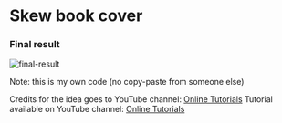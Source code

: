 <h1>Skew book cover</h1>

<h3>Final result</h3>

![final-result](https://user-images.githubusercontent.com/31028022/48947416-c7db1c00-ef39-11e8-9e7c-9a802ac263d1.PNG)

Note: this is my own code (no copy-paste from someone else)

Credits for the idea goes to YouTube channel: <a href="https://www.youtube.com/channel/UCbwXnUipZsLfUckBPsC7Jog" target="_blank">Online Tutorials</a>
Tutorial available on YouTube channel: <a href="https://www.youtube.com/channel/UCbwXnUipZsLfUckBPsC7Jog"           target="_blank">Online Tutorials</a>